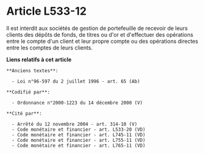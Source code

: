 # Article L533-12

Il est interdit aux sociétés de gestion de portefeuille de recevoir de leurs clients des dépôts de fonds, de titres ou d'or
et d'effectuer des opérations entre le compte d'un client et leur propre compte ou des opérations directes entre les comptes
de leurs clients.

**Liens relatifs à cet article**

	**Anciens textes**:

	  - Loi n°96-597 du 2 juillet 1996 - art. 65 (Ab)

	**Codifié par**:

	  - Ordonnance n°2000-1223 du 14 décembre 2000 (V)

	**Cité par**:

	  - Arrêté du 12 novembre 2004 - art. 314-10 (V)
	  - Code monétaire et financier - art. L533-20 (VD)
	  - Code monétaire et financier - art. L745-11 (VD)
	  - Code monétaire et financier - art. L755-11 (VD)
	  - Code monétaire et financier - art. L765-11 (VD)
